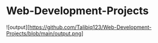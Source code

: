 # Web-Development-Projects

![output][https://github.com/Talibiq123/Web-Development-Projects/blob/main/output.png]
